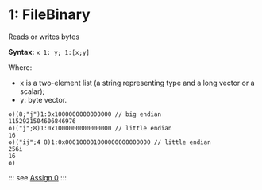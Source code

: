 # 1: FileBinary

Reads or writes bytes

**Syntax:** ```x 1: y; 1:[x;y]```

Where:

- x is a two-element list (a string representing type and a long vector or a scalar);
- y: byte vector.

```o
o)(8;"j")1:0x1000000000000000 // big endian
1152921504606846976
o)("j";8)1:0x1000000000000000 // little endian
16
o)("ij";4 8)1:0x000100001000000000000000 // little endian
256i
16
o)
```

::: see
[Assign 0](/reference/assign/assign0.md)
:::
